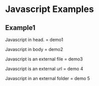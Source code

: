 # Javascript Examples 
## Example1

Javascript in head. = demo1

Javascript in body = demo2

Javascript is an external file = demo3

Javascript is an external url = demo 4

Javascript in an external folder = demo 5

